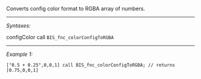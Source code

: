 Converts config color format to RGBA array of numbers.


---
*Syntaxes:*

configColor call `BIS_fnc_colorConfigToRGBA`

---
*Example 1:*

```sqf
["0.5 + 0.25",0,0,1] call BIS_fnc_colorConfigToRGBA; // returns [0.75,0,0,1]
```